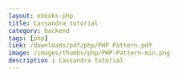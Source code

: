 ```yaml
---
layout: ebooks-php
title: Cassandra tutorial
category: backend
tags: [php]
link: /downloads/pdf/php/PHP Pattern.pdf 
image: /images/thumbs/php/PHP-Pattern-min.png
description : Cassandra tutorial 
---
```












